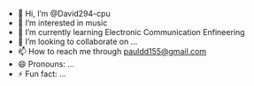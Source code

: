 - 👋 Hi, I’m @David294-cpu
- 👀 I’m interested in music
- 🌱 I’m currently learning Electronic Communication Enfineering
- 💞️ I’m looking to collaborate on ...
- 📫 How to reach me through pauldd155@gmail.com
- 😄 Pronouns: ...
- ⚡ Fun fact: ...

<!---
David294-cpu/David294-cpu is a ✨ special ✨ repository because its `README.md` (this file) appears on your GitHub profile.
You can click the Preview link to take a look at your changes.
--->
